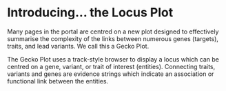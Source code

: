 # Introducing... the Locus Plot

Many pages in the portal are centred on a new plot designed to effectively summarise the complexity of the links between numerous genes \(targets\), traits, and lead variants.  We call this a Gecko Plot.  

The Gecko Plot uses a track-style browser to display a locus which can be centred on a gene, variant, or trait of interest \(entities\).  Connecting traits, variants and genes are evidence strings which indicate an association or functional link between the entities.  

    



